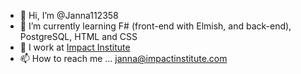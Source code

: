- 👋 Hi, I’m @Janna112358
- 🌱 I’m currently learning F# (front-end with Elmish, and back-end), PostgreSQL, HTML and CSS
- 🔨 I work at [Impact Institute](https://www.impactinstitute.com/ "Impact Institute's home page")
- 📫 How to reach me ... janna@impactinstitute.com

<!---
Janna112358/Janna112358 is a ✨ special ✨ repository because its `README.md` (this file) appears on your GitHub profile.
You can click the Preview link to take a look at your changes.
--->
